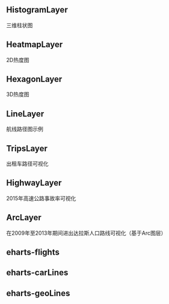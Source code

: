 <!-- # deck.gl
deck.gl是由Uber开发并开源出来的基于WebGL的大数据量可视化框架旨在简化大型数据集的可视化。它使用户能够通过现有图层的组合快速获得比较酷炫的视觉效果，同时提供完整的体系结构，将基于WebGL的高级可视化打包为可重用的JavaScript层。

官方地址：[https://deck.gl](https://deck.gl) -->

<!-- 演示修改 native，style="display:none"  sidebar，style="display:none"  page，style="padding-left:0" page-nav,style="display:none"-->

## HistogramLayer

三维柱状图

<ClientOnly>
<code-view name="histogram"/>
</ClientOnly>

## HeatmapLayer

2D热度图

<ClientOnly>
<code-view name="heatmap" />
</ClientOnly>

## HexagonLayer

3D热度图

<ClientOnly>
  <code-view name="deckgl-heatmap3d" />
</ClientOnly>

## LineLayer

航线路径图示例

<ClientOnly>
  <code-view name="deckgl-line" />
</ClientOnly>

## TripsLayer

出租车路径可视化

<ClientOnly>
  <code-view name="deckgl-trips" />
</ClientOnly>

## HighwayLayer

2015年高速公路事故率可视化

<ClientOnly>
  <code-view name="deckgl-highway" />
</ClientOnly>

## ArcLayer

在2009年至2013年期间进出达拉斯人口路线可视化（基于Arc图层）

<ClientOnly>
  <code-view name="deckgl-arc" />
</ClientOnly>

## eharts-flights

<ClientOnly>
<code-view name="echarts-fligths" :isCodeView="false"/>
</ClientOnly>

## eharts-carLines

<ClientOnly>
<code-view name="echarts-carlines" :isCodeView="false"/>
</ClientOnly>

## eharts-geoLines

<ClientOnly>
<code-view name="echarts-geolines" :isCodeView="false"/>
</ClientOnly>